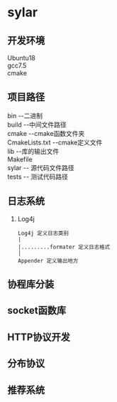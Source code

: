 # sylar

## 开发环境
Ubuntu18<br> gcc7.5<br> cmake<br>

## 项目路径
bin --二进制<br>
build --中间文件路径<br>
cmake --cmake函数文件夹<br>
CmakeLists.txt --cmake定义文件<br>
lib --库的输出文件<br>
Makefile<br>
sylar -- 源代码文件路径<br>
tests -- 测试代码路径<br>

## 日志系统
1)
    Log4j<br>
    ```
    Log4j 定义日志类别
    |
    |.........formater 定义日志格式
    |
    Appender 定义输出地方
    ```
    
## 协程库分装

## socket函数库

## HTTP协议开发

## 分布协议

## 推荐系统

